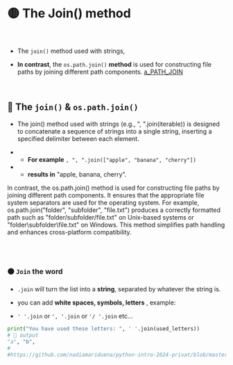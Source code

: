 
# 🟡 The Join() method

<br>

- The `join()` method used with strings,

- **In contrast**, the `os.path.join()` **method** is used for constructing file paths by joining different path components. [a_PATH_JOIN](./a_PATH_JOIN.md)



<br>


## 🧶 The `join()` & `os.path.join()`

- The join() method used with strings (e.g., ", ".join(iterable)) is designed to concatenate a sequence of strings into a single string, inserting a specified delimiter between each element.

- - **For example** `, ", ".join(["apple", "banana", "cherry"])`
- - **results in** "apple, banana, cherry".

In contrast, the os.path.join() method is used for constructing file paths by joining different path components. It ensures that the appropriate file system separators are used for the operating system. For example, os.path.join("folder", "subfolder", "file.txt") produces a correctly formatted path such as "folder/subfolder/file.txt" on Unix-based systems or "folder\\subfolder\\file.txt" on Windows. This method simplifies path handling and enhances cross-platform compatibility.



<br>
<br>

### 🟠 `Join` the word

- `.join` will turn the list into a **string**, separated by whatever the string is.

-  you can add **white spaces, symbols, letters** , example:

-  `' '.join` or `', '.join` or `'/ '.join` etc...


```python
print("You have used these letters: ", ' '.join(used_letters))
# 🔴 output
"a", "b",
#
#https://github.com/nadiamariduena/python-intro-2024-privat/blob/master/LESSON_19_PPROJECTS/random_Hangman/README.md
```
